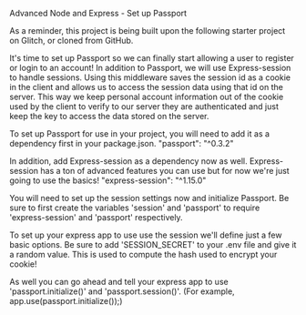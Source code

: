 Advanced Node and Express - Set up Passport

As a reminder, this project is being built upon the following starter project on Glitch, or cloned from GitHub.

It's time to set up Passport so we can finally start allowing a user to register or login to an account! In addition to Passport, we will use Express-session to handle sessions. Using this middleware saves the session id as a cookie in the client and allows us to access the session data using that id on the server. This way we keep personal account information out of the cookie used by the client to verify to our server they are authenticated and just keep the key to access the data stored on the server.

To set up Passport for use in your project, you will need to add it as a dependency first in your package.json. "passport": "^0.3.2"

In addition, add Express-session as a dependency now as well. Express-session has a ton of advanced features you can use but for now we're just going to use the basics! "express-session": "^1.15.0"

You will need to set up the session settings now and initialize Passport. Be sure to first create the variables 'session' and 'passport' to require 'express-session' and 'passport' respectively.

To set up your express app to use use the session we'll define just a few basic options. Be sure to add 'SESSION_SECRET' to your .env file and give it a random value. This is used to compute the hash used to encrypt your cookie!

As well you can go ahead and tell your express app to use 'passport.initialize()' and 'passport.session()'. (For example, app.use(passport.initialize());)
